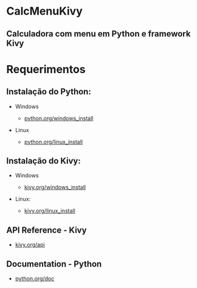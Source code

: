 # CalcMenuKivy
## Calculadora com menu em Python e framework Kivy

# Requerimentos
 
## Instalação do Python:
* Windows
  * [python.org/windows_install](https://www.python.org/downloads/windows/)

* Linux
  * [python.org/linux_install](https://www.python.org/downloads/source/)

 
## Instalação do Kivy:
* Windows
  * [kivy.org/windows_install](https://kivy.org/doc/stable/installation/installation-windows.html)

* Linux:
  * [kivy.org/linux_install](https://kivy.org/doc/stable/installation/installation-linux.html)
 
## API Reference - Kivy

* [kivy.org/api](https://kivy.org/doc/stable/api-kivy.html)

## Documentation - Python

* [python.org/doc](https://www.python.org/doc/)
